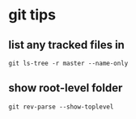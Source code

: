 # git tips

## list any tracked files in <master>

`git ls-tree -r master --name-only`

## show root-level folder

`git rev-parse --show-toplevel`
